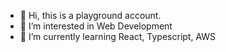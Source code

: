 - 👋 Hi, this is a playground account.
- 👀 I’m interested in Web Development
- 🌱 I’m currently learning React, Typescript, AWS

<!---
igothere-io/igothere-io is a ✨ special ✨ repository because its `README.md` (this file) appears on your GitHub profile.
You can click the Preview link to take a look at your changes.
--->
